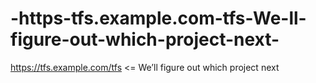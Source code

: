# -https-tfs.example.com-tfs-We-ll-figure-out-which-project-next-
https://tfs.example.com/tfs &lt;= We’ll figure out which project next

